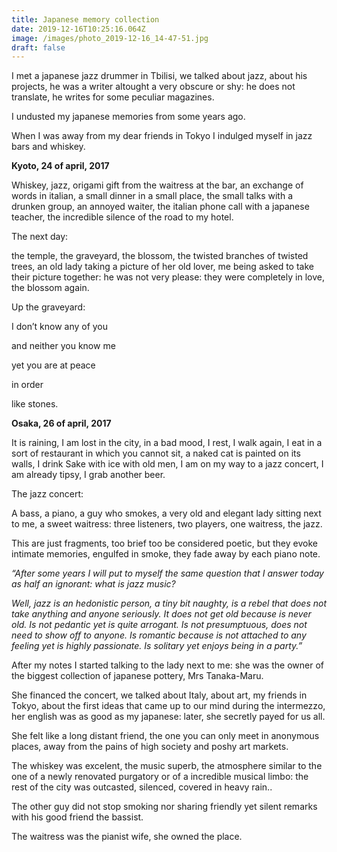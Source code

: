 ```yaml
---
title: Japanese memory collection
date: 2019-12-16T10:25:16.064Z
image: /images/photo_2019-12-16_14-47-51.jpg
draft: false
---
```

I met a japanese jazz drummer in Tbilisi, we talked about jazz, about his projects, he was a writer altought a very obscure or shy: he does not translate, he writes for some peculiar magazines.

I undusted my japanese memories from some years ago. 

When I was away from my dear friends in Tokyo I indulged myself in  jazz bars and whiskey.



**Kyoto, 24 of april, 2017**

Whiskey, jazz, origami gift from the waitress at the bar, an exchange of words in italian, a small dinner in a small place, the small talks with a drunken group, an annoyed waiter, the italian phone call with a japanese teacher, the incredible silence of the road to my hotel.

The next day: 

the temple, the graveyard, the blossom, the twisted branches of twisted trees, an old lady taking a picture of her old lover, me being asked to take their picture together: he was not very please: they were completely in love, the blossom again.



Up the graveyard:

I don’t know any of you

and neither you know me

yet you are at peace

in order 

like stones.



**Osaka, 26 of april, 2017**

It is raining, I am lost in the city, in a bad mood, I rest, I walk again, I eat in a sort of restaurant in which you cannot sit, a naked cat is painted on its walls, I drink Sake with ice with old men, I am on my way to a jazz concert, I am already tipsy, I grab another beer.



The jazz concert:

A bass, a piano, a guy who smokes, a very old and elegant lady sitting next to me, a sweet waitress: three listeners, two players, one waitress, the jazz.

This are just fragments, too brief too be considered poetic, but they evoke intimate memories, engulfed in smoke, they fade away by each piano note.

_“After some years I will put to myself the same question that I answer today as half an ignorant: what is jazz music?_

_Well, jazz is an hedonistic person, a tiny bit naughty, is a rebel that does not take anything and anyone seriously. It does not get old because is never old. Is not pedantic yet is quite arrogant. Is not presumptuous, does not need to show off to anyone. Is romantic because is not attached to any feeling yet is highly passionate. Is solitary yet enjoys being in a party.”_

After my notes I started talking to the lady next to me: she was the owner of the biggest collection of japanese pottery, Mrs Tanaka-Maru. 

She financed the concert, we talked about Italy, about art, my friends in Tokyo, about the first ideas that came up to our mind during the intermezzo, her english was as good as my japanese: later, she secretly payed for us all. 

She felt like a long distant friend, the one you can only meet in anonymous places, away from the pains of high society and poshy art markets.

The whiskey was excelent, the music superb, the atmosphere similar to the one of a newly renovated purgatory or of a incredible musical limbo: the rest of the city was outcasted, silenced, covered in heavy rain..

The other guy did not stop smoking nor sharing friendly yet silent remarks with his good friend the bassist.

The waitress was the pianist wife, she owned the place.
